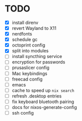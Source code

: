# TODO

 - [X] install direnv
 - [X] revert Wayland to X11
 - [X] nerdfonts
 - [X] schedule gc
 - [X] octoprint config
 - [X] split into modules
 - [ ] install syncthing service
 - [ ] encryption for passwords
 - [ ] prusaslicer config
 - [ ] Mac keybindings
 - [ ] freecad config
 - [ ] emacs
 - [ ] cache to speed up `nix search`
 - [ ] refresh .desktop entries
 - [ ] fix keyboard bluetooth pairing
 - [ ] docs for nixos-generate-config
 - [ ] ssh config

